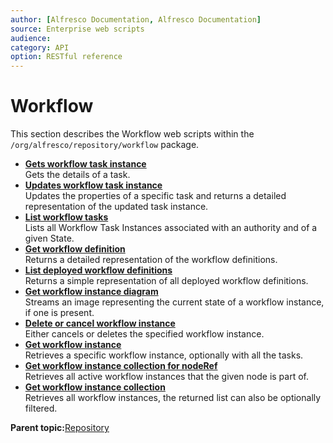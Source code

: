 ```yaml
---
author: [Alfresco Documentation, Alfresco Documentation]
source: Enterprise web scripts
audience: 
category: API
option: RESTful reference
---
```


# Workflow

This section describes the Workflow web scripts within the `/org/alfresco/repository/workflow` package.

-   **[Gets workflow task instance](../references/RESTful-WorkflowTask-instanceGet.md)**  
 Gets the details of a task.
-   **[Updates workflow task instance](../references/RESTful-WorkflowTask-instancePut.md)**  
 Updates the properties of a specific task and returns a detailed representation of the updated task instance.
-   **[List workflow tasks](../references/RESTful-WorkflowTask-instancesGet.md)**  
 Lists all Workflow Task Instances associated with an authority and of a given State.
-   **[Get workflow definition](../references/RESTful-WorkflowWorkflow-definitionGet.md)**  
 Returns a detailed representation of the workflow definitions.
-   **[List deployed workflow definitions](../references/RESTful-WorkflowWorkflow-definitionsGet.md)**  
 Returns a simple representation of all deployed workflow definitions.
-   **[Get workflow instance diagram](../references/RESTful-WorkflowWorkflow-instance-diagramGet.md)**  
 Streams an image representing the current state of a workflow instance, if one is present.
-   **[Delete or cancel workflow instance](../references/RESTful-WorkflowWorkflow-instanceDelete.md)**  
 Either cancels or deletes the specified workflow instance.
-   **[Get workflow instance](../references/RESTful-WorkflowWorkflow-instanceGet.md)**  
 Retrieves a specific workflow instance, optionally with all the tasks.
-   **[Get workflow instance collection for nodeRef](../references/RESTful-WorkflowWorkflow-instances-for-nodeGet.md)**  
 Retrieves all active workflow instances that the given node is part of.
-   **[Get workflow instance collection](../references/RESTful-WorkflowWorkflow-instancesGet.md)**  
 Retrieves all workflow instances, the returned list can also be optionally filtered.

**Parent topic:**[Repository](../references/RESTful-Repository.md)

